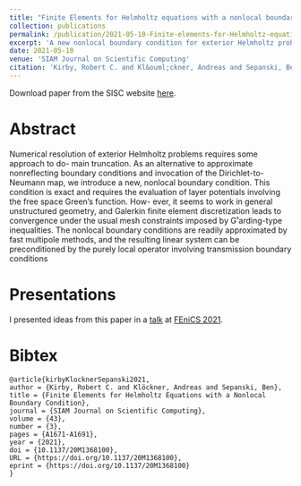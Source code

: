 ```yaml
---
title: "Finite Elements for Helmholtz equations with a nonlocal boundary condition"
collection: publications
permalink: /publication/2021-05-10-Finite-elements-for-Helmholtz-equations-with-a-nonlocal-boundary-condition
excerpt: 'A new nonlocal boundary condition for exterior Helmholtz problems along with the software infrastructure to express these boundary conditions in Unified Form Language'
date: 2021-05-10
venue: 'SIAM Journal on Scientific Computing'
citation: 'Kirby, Robert C. and Kl&ouml;ckner, Andreas and Sepanski, Benjamin. &quot;Finite elements for Helmholtz equations with a nonlocal boundary condition.&quot; <i>In Submission</i>.'
---
```


Download paper from the SISC website [here](https://epubs.siam.org/doi/abs/10.1137/20M1368100).

# Abstract

Numerical resolution of exterior Helmholtz problems requires some approach to do- main truncation. As an alternative to approximate nonreflecting boundary conditions and invocation of the Dirichlet-to-Neumann map, we introduce a new, nonlocal boundary condition. This condition is exact and requires the evaluation of layer potentials involving the free space Green’s function. How- ever, it seems to work in general unstructured geometry, and Galerkin finite element discretization leads to convergence under the usual mesh constraints imposed by G˚arding-type inequalities. The nonlocal boundary conditions are readily approximated by fast multipole methods, and the resulting linear system can be preconditioned by the purely local operator involving transmission boundary conditions

# Presentations

I presented ideas from this paper in a [talk](../talks/2021-03-25-Nonlocal-UFL-Finite-elements-for-Helmholtz-equations-with-a-nonlocal-boundary-condition) at [FEniCS 2021](https://fenics2021.com/).

# Bibtex

```
@article{kirbyKlocknerSepanski2021,
author = {Kirby, Robert C. and Klöckner, Andreas and Sepanski, Ben},
title = {Finite Elements for Helmholtz Equations with a Nonlocal Boundary Condition},
journal = {SIAM Journal on Scientific Computing},
volume = {43},
number = {3},
pages = {A1671-A1691},
year = {2021},
doi = {10.1137/20M1368100},
URL = {https://doi.org/10.1137/20M1368100},
eprint = {https://doi.org/10.1137/20M1368100}
}
```
